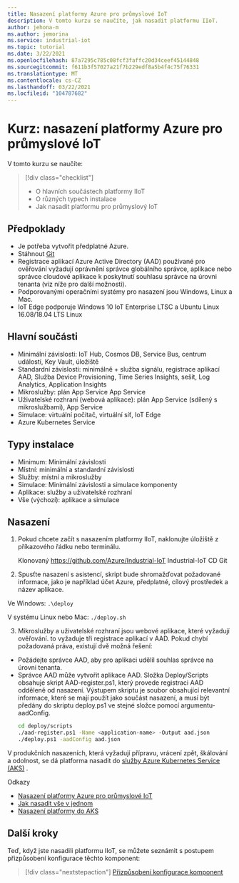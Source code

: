 ```yaml
---
title: Nasazení platformy Azure pro průmyslové IoT
description: V tomto kurzu se naučíte, jak nasadit platformu IIoT.
author: jehona-m
ms.author: jemorina
ms.service: industrial-iot
ms.topic: tutorial
ms.date: 3/22/2021
ms.openlocfilehash: 87a7295c785c08fcf3faffc20d34ceef45144848
ms.sourcegitcommit: f611b3f57027a21f7b229edf8a5b4f4c75f76331
ms.translationtype: MT
ms.contentlocale: cs-CZ
ms.lasthandoff: 03/22/2021
ms.locfileid: "104787682"
---
```

# <a name="tutorial-deploy-the-azure-industrial-iot-platform"></a>Kurz: nasazení platformy Azure pro průmyslové IoT

V tomto kurzu se naučíte:

> [!div class="checklist"]
> * O hlavních součástech platformy IIoT
> * O různých typech instalace
> * Jak nasadit platformu pro průmyslový IoT

## <a name="prerequisites"></a>Předpoklady

- Je potřeba vytvořit předplatné Azure.
- Stáhnout [Git](https://git-scm.com/downloads)
- Registrace aplikací Azure Active Directory (AAD) používané pro ověřování vyžadují oprávnění správce globálního správce, aplikace nebo správce cloudové aplikace k poskytnutí souhlasu správce na úrovni tenanta (viz níže pro další možnosti).
- Podporovanými operačními systémy pro nasazení jsou Windows, Linux a Mac.
- IoT Edge podporuje Windows 10 IoT Enterprise LTSC a Ubuntu Linux 16.08/18.04 LTS Linux

## <a name="main-components"></a>Hlavní součásti

- Minimální závislosti: IoT Hub, Cosmos DB, Service Bus, centrum událostí, Key Vault, úložiště
- Standardní závislosti: minimálně + služba signálu, registrace aplikací AAD, Služba Device Provisioning, Time Series Insights, sešit, Log Analytics, Application Insights
- Mikroslužby: plán App Service App Service
- Uživatelské rozhraní (webová aplikace): plán App Service (sdílený s mikroslužbami), App Service
- Simulace: virtuální počítač, virtuální síť, IoT Edge
- Azure Kubernetes Service

## <a name="installation-types"></a>Typy instalace

- Minimum: Minimální závislosti
- Místní: minimální a standardní závislosti
- Služby: místní a mikroslužby
- Simulace: Minimální závislosti a simulace komponenty
- Aplikace: služby a uživatelské rozhraní
- Vše (výchozí): aplikace a simulace

## <a name="deployment"></a>Nasazení

1. Pokud chcete začít s nasazením platformy IIoT, naklonujte úložiště z příkazového řádku nebo terminálu.

    Klonovaný https://github.com/Azure/Industrial-IoT  Industrial-IoT CD Git

2. Spusťte nasazení s asistencí, skript bude shromažďovat požadované informace, jako je například účet Azure, předplatné, cílový prostředek a název aplikace.

Ve Windows:
    ```
    .\deploy
    ```

V systému Linux nebo Mac:
    ```
    ./deploy.sh
    ```

3. Mikroslužby a uživatelské rozhraní jsou webové aplikace, které vyžadují ověřování. to vyžaduje tři registrace aplikací v AAD. Pokud chybí požadovaná práva, existují dvě možná řešení:

- Požádejte správce AAD, aby pro aplikaci udělil souhlas správce na úrovni tenanta.
- Správce AAD může vytvořit aplikace AAD. Složka Deploy/Scripts obsahuje skript AAD-register.ps1, který provede registraci AAD odděleně od nasazení. Výstupem skriptu je soubor obsahující relevantní informace, které se mají použít jako součást nasazení, a musí být předány do skriptu deploy.ps1 ve stejné složce pomocí argumentu-aadConfig.
    ```bash
    cd deploy/scripts
    ./aad-register.ps1 -Name <application-name> -Output aad.json
    ./deploy.ps1 -aadConfig aad.json
    ```

V produkčních nasazeních, která vyžadují přípravu, vrácení zpět, škálování a odolnost, se dá platforma nasadit do [služby Azure Kubernetes Service (AKS)](https://github.com/Azure/Industrial-IoT/blob/master/docs/deploy/howto-deploy-aks.md) .

Odkazy
- [Nasazení platformy Azure pro průmyslové IoT](https://github.com/Azure/Industrial-IoT/tree/master/docs/deploy)
- [Jak nasadit vše v jednom](https://github.com/Azure/Industrial-IoT/blob/master/docs/deploy/howto-deploy-all-in-one.md)
- [Nasazení platformy do AKS](https://github.com/Azure/Industrial-IoT/blob/master/docs/deploy/howto-deploy-aks.md)


## <a name="next-steps"></a>Další kroky
Teď, když jste nasadili platformu IIoT, se můžete seznámit s postupem přizpůsobení konfigurace těchto komponent:

> [!div class="nextstepaction"]
> [Přizpůsobení konfigurace komponent](tutorial-configure-industrial-iot-components.md)
